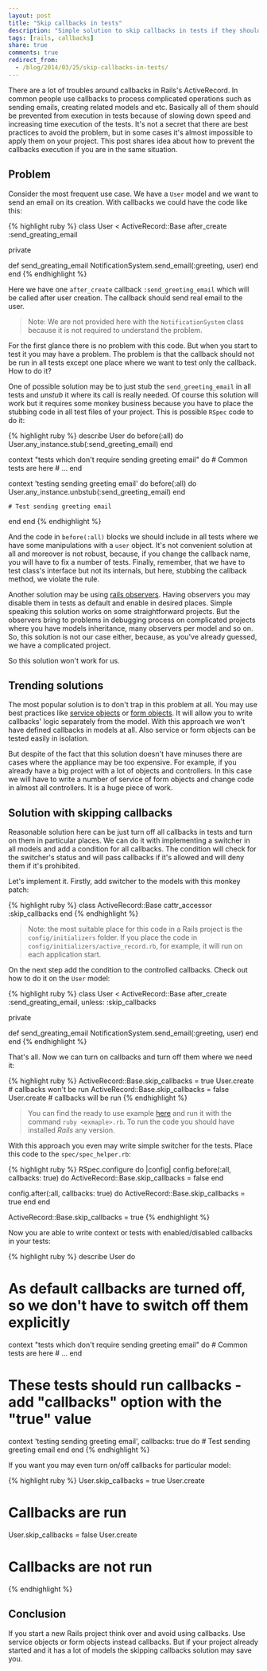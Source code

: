 ```yaml
---
layout: post
title: "Skip callbacks in tests"
description: "Simple solution to skip callbacks in tests if they should not be run there. The solution is for Rails ActiveRecord."
tags: [rails, callbacks]
share: true
comments: true
redirect_from:
  - /blog/2014/03/25/skip-callbacks-in-tests/
---
```



There are a lot of troubles around callbacks in Rails's ActiveRecord. In common people use callbacks to process complicated operations such as sending emails, creating related models and etc. Basically all of them should be prevented from execution in tests because of slowing down speed and increasing time execution of the tests. It's not a secret that there are best practices to avoid the problem, but in some cases it's almost impossible to apply them on your project.
This post shares idea about how to prevent the callbacks execution if you are in the same situation.


## Problem

Consider the most frequent use case. We have a `User` model and we want to send an email on its creation. With callbacks we could have the code like this:

{% highlight ruby %}
class User < ActiveRecord::Base
  after_create :send_greating_email

  private

  def send_greating_email
    NotificationSystem.send_email(:greeting, user)
  end
end
{% endhighlight %}

Here we have one `after_create` callback `:send_greeting_email` which will be called after user creation. The callback should send real email to the user.

> Note: We are not provided here with the `NotificationSystem` class because it is not required to understand the problem.

For the first glance there is no problem with this code. But when you start to test it you may have a problem. The problem is that the callback should not be run in all tests except one place where we want to test only the callback. How to do it?

One of possible solution may be to just stub the `send_greeting_email` in all tests and *unstub* it where its call is really needed. Of course this solution will work but it requires some monkey business because you have to place the stubbing code in all test files of your project. This is possible `RSpec` code to do it:

{% highlight ruby %}
describe User do
  before(:all) do
    User.any_instance.stub(:send_greeting_email)
  end

  context "tests which don't require sending greeting email" do
    # Common tests are here
    # ...
  end

  context 'testing sending greeting email' do
    before(:all) do
      User.any_instance.unbstub(:send_greeting_email)
    end

    # Test sending greeting email
  end
end
{% endhighlight %}

And the code in `before(:all)` blocks we should include in all tests where we have some manipulations with a `user` object. It's not convenient solution at all and moreover is not robust, because, if you change the callback name, you will have to fix a number of tests. Finally, remember, that we have to test class's interface but not its internals, but here, stubbing the callback method, we violate the rule.

Another solution may be using [rails observers](https://github.com/rails/rails-observers). Having observers you may disable them in tests as default and enable in desired places. Simple speaking this solution works on some straightforward projects. But the observers bring to problems in debugging process on complicated projects where you have models inheritance, many observers per model and so on. So, this solution is not our case either, because, as you've already guessed, we have a complicated project.

So this solution won't work for us.

## Trending solutions

The most popular solution is to don't trap in this problem at all. You may use best practices like [service objects](http://blog.codeclimate.com/blog/2012/10/17/7-ways-to-decompose-fat-activerecord-models/) or [form objects](http://blog.codeclimate.com/blog/2012/10/17/7-ways-to-decompose-fat-activerecord-models/). It will allow you to write callbacks' logic separately from the model. With this approach we won't have defined callbacks in models at all. Also service or form objects can be tested easily in isolation.

But despite of the fact that this solution doesn't have minuses there are cases where the appliance may be too expensive. For example, if you already have a big project with a lot of objects and controllers. In this case we will have to write a number of service of form objects and change code in almost all controllers. It is a huge piece of work.

## Solution with skipping callbacks

Reasonable solution here can be just turn off all callbacks in tests and turn on them in particular places. We can do it with implementing a switcher in all models and add a condition for all callbacks. The condition will check for the switcher's status and will pass callbacks if it's allowed and will deny them if it's prohibited.

Let's implement it. Firstly, add switcher to the models with this monkey patch:

{% highlight ruby %}
class ActiveRecord::Base
  cattr_accessor :skip_callbacks
end
{% endhighlight %}

> Note: the most suitable place for this code in a Rails project is the `config/initializers` folder. If you place the code in `config/initializers/active_record.rb`, for example, it will run on each application start.

On the next step add the condition to the controlled callbacks. Check out how to do it on the `User` model:

{% highlight ruby %}
class User < ActiveRecord::Base
  after_create :send_greating_email, unless: :skip_callbacks

  private

  def send_greating_email
    NotificationSystem.send_email(:greeting, user)
  end
end
{% endhighlight %}

That's all. Now we can turn on callbacks and turn off them where we need it:

{% highlight ruby %}
ActiveRecord::Base.skip_callbacks = true
User.create # callbacks won't be run
ActiveRecord::Base.skip_callbacks = false
User.create # callbacks will be run
{% endhighlight %}

> You can find the ready to use example [here](https://gist.github.com/ka8725/9767340) and run it with the command `ruby <exmaple>.rb`. To run the code you should have installed *Rails* any version.

With this approach you even may write simple switcher for the tests. Place this code to the `spec/spec_helper.rb`:

{% highlight ruby %}
RSpec.configure do |config|
  config.before(:all, callbacks: true) do
    ActiveRecord::Base.skip_callbacks = false
  end

  config.after(:all, callbacks: true) do
    ActiveRecord::Base.skip_callbacks = true
  end
end


ActiveRecord::Base.skip_callbacks = true
{% endhighlight %}

Now you are able to write context or tests with enabled/disabled callbacks in your tests:

{% highlight ruby %}
describe User do
  # As default callbacks are turned off, so we don't have to switch off them explicitly
  context "tests which don't require sending greeting email" do
    # Common tests are here
    # ...
  end

  # These tests should run callbacks - add "callbacks" option with the "true" value
  context 'testing sending greeting email', callbacks: true do
    # Test sending greeting email
  end
end
{% endhighlight %}

If you want you may even turn on/off callbacks for particular model:

{% highlight ruby %}
User.skip_callbacks = true
User.create
# Callbacks are run
User.skip_callbacks = false
User.create
# Callbacks are not run
{% endhighlight %}

## Conclusion

If you start a new Rails project think over and avoid using callbacks. Use service objects or form objects instead callbacks. But if your project already started and it has a lot of models the skipping callbacks solution may save you.
